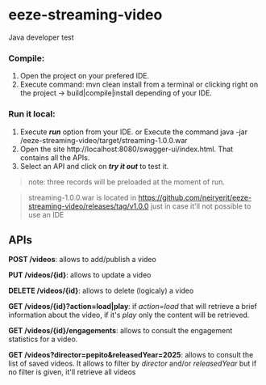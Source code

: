 # eeze-streaming-video
Java developer test

### Compile:
1. Open the project on your prefered IDE.
2. Execute command: mvn clean install from a terminal or clicking right on the project -> build|compile|install depending of your IDE.

### Run it local:
1. Execute ***run*** option from your IDE. or Execute the command java -jar <path>/eeze-streaming-video/target/streaming-1.0.0.war
2. Open the site http://localhost:8080/swagger-ui/index.html. That contains all the APIs.
3. Select an API and click on ***try it out*** to test it.
> note: three records will be preloaded at the moment of run.

> streaming-1.0.0.war is located in https://github.com/neiryerit/eeze-streaming-video/releases/tag/v1.0.0 just in case it'll not possible to use an IDE

## APIs
**POST /videos**: allows to add/publish a video

**PUT /videos/{id}**: allows to update a video

**DELETE /videos/{id}**: allows to delete (logicaly) a video

**GET /videos/{id}?action=load|play**: if _action=load_ that will retrieve a brief information about the video, if it's _play_ only the content will be retrieved.

**GET /videos/{id}/engagements**: allows to consult the engagement statistics for a video.

**GET /videos?director=pepito&releasedYear=2025**: allows to consult the list of saved videos. It allows to filter by _director_ and/or _releasedYear_ but if no filter is given, it'll retrieve all videos
   
